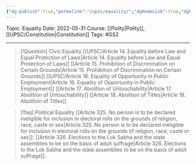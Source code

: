 ```yaml
---
{"dg-publish":true,"permalink":"/upsc/equality/","dgHomeLink":true,"dgPassFrontmatter":false}
---
```


Topic: Equality
Date: 2022-05-31
Course: [[Polity|Polity]],  [[UPSC/Constitution|Constitution]]
Tags: #GS2 

---

> [!Question] Civic Equality
> [[UPSC/Article 14. Equality before Law and Equal Protection of Laws|Article 14. Equality before Law and Equal Protection of Laws]]
> [[Article 15. Prohibition of Discrimination on Certain Grounds|Article 15. Prohibition of Discrimination on Certain Grounds]]
> [[UPSC/Article 16. Equality of Opportunity in Public Employment|Article 16. Equality of Opportunity in Public Employment]]
> [[Article 17. Abolition of Untouchability|Article 17. Abolition of Untouchability]]
> [[Article 18. Abolition of Titles|Article 18. Abolition of Titles]]
> 

>[!faq] Political Equality
>[[Article 325. No person is to be declared ineligible for inclusion in electoral rolls on the grounds of religion, race, caste or sex|Article 325. No person is to be declared ineligible for inclusion in electoral rolls on the grounds of religion, race, caste or sex]].
>[[Article 326. Elections to the Lok Sabha and the state assemblies to be on the basis of adult suffrage|Article 326. Elections to the Lok Sabha and the state assemblies to be on the basis of adult suffrage]].


>






